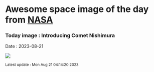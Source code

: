 
# Awesome space image of the day from [NASA](https://api.nasa.gov/)

### Today image : Introducing Comet Nishimura
Date : 2023-08-21

![](https://apod.nasa.gov/apod/image/2308/CometNishimura_Bartlett_1080.jpg)

<small>Latest update : Mon Aug 21 04:14:20 2023</small>
        